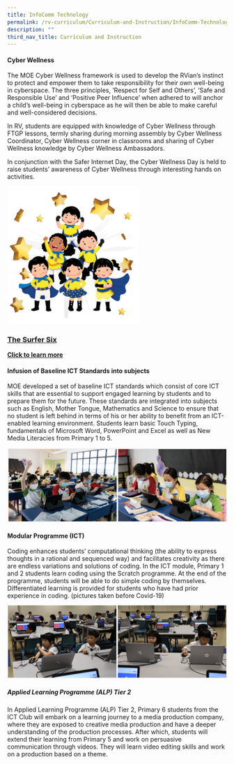 ```yaml
---
title: InfoComm Technology
permalink: /rv-curriculum/Curriculum-and-Instruction/InfoComm-Technology/
description: ""
third_nav_title: Curriculum and Instruction
---
```

#### Cyber Wellness

The MOE Cyber Wellness framework is used to develop the RVian’s instinct to protect and empower them to take responsibility for their own well-being in cyberspace. The three principles, ‘Respect for Self and Others’, ‘Safe and Responsible Use’ and ‘Positive Peer Influence’ when adhered to will anchor a child’s well-being in cyberspace as he will then be able to make careful and well-considered decisions.

In RV, students are equipped with knowledge of Cyber Wellness through FTGP lessons, termly sharing during morning assembly by Cyber Wellness Coordinator, Cyber Wellness corner in classrooms and sharing of Cyber Wellness knowledge by Cyber Wellness Ambassadors.

In conjunction with the Safer Internet Day, the Cyber Wellness Day is held to raise students’ awareness of Cyber Wellness through interesting hands on activities.

<img style="width:60%;height:50%" src="/images/RV%20Curriculum/Curriculum%20and%20Instructions/Infocomm%20Technology/SF1.png">

### [The Surfer Six](/about-rv/Student-Safety/Cyber-Wellness)
[**Click to learn more**](/about-rv/Student-Safety/Cyber-Wellness)

#### Infusion of Baseline ICT Standards into subjects

MOE developed a set of baseline ICT standards which consist of core ICT skills that are essential to support engaged learning by students and to prepare them for the future. These standards are integrated into subjects such as English, Mother Tongue, Mathematics and Science to ensure that no student is left behind in terms of his or her ability to benefit from an ICT-enabled learning environment. Students learn basic Touch Typing, fundamentals of Microsoft Word, PowerPoint and Excel as well as New Media Literacies from Primary 1 to 5.

![](/images/RV%20Curriculum/Curriculum%20and%20Instructions/Infocomm%20Technology/pic1.png)

#### Modular Programme (ICT)

Coding enhances students’ computational thinking (the ability to express thoughts in a rational and sequenced way) and facilitates creativity as there are endless variations and solutions of coding. In the ICT module, Primary 1 and 2 students learn coding using the Scratch programme. At the end of the programme, students will be able to do simple coding by themselves. Differentiated learning is provided for students who have had prior experience in coding. (pictures taken before Covid-19)

![](/images/RV%20Curriculum/Curriculum%20and%20Instructions/Infocomm%20Technology/pic2.png)

##### Applied Learning Programme (ALP) Tier 2

In Applied Learning Programme (ALP) Tier 2, Primary 6 students from the ICT Club will embark on a learning journey to a media production company, where they are exposed to creative media production and have a deeper understanding of the production processes. After which, students will extend their learning from Primary 5 and work on persuasive communication through videos. They will learn video editing skills and work on a production based on a theme.

